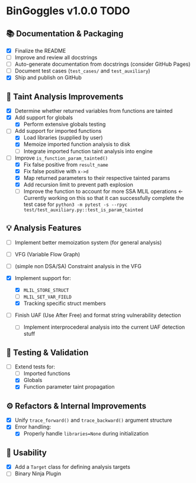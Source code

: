 # BinGoggles v1.0.0 TODO

## 📚 Documentation & Packaging
- [X] Finalize the README
- [ ] Improve and review all docstrings
- [ ] Auto-generate documentation from docstrings (consider GitHub Pages)
- [ ] Document test cases (`test_cases/` and `test_auxiliary`)
- [X] Ship and publish on GitHub

## 🧩 Taint Analysis Improvements
- [x] Determine whether returned variables from functions are tainted
- [x] Add support for globals  
    - [X] Perform extensive globals testing
- [ ] Add support for imported functions  
    - [x] Load libraries (supplied by user)  
    - [x] Memoize imported function analysis to disk  
    - [ ] Integrate imported function taint analysis into engine
- [ ] Improve `is_function_param_tainted()`  
    - [x] Fix false positive from `result_name`
    - [x] Fix false positive with `x->d`
    - [X] Map returned parameters to their respective tainted params
    - [X] Add recursion limit to prevent path explosion
    - [ ] Improve the function to account for more SSA MLIL operations  <- Currently working on this so that it can successfully complete the test case for `python3 -m pytest -s --rpyc test/test_auxiliary.py::test_is_param_tainted`

## 💡 Analysis Features
- [ ] Implement better memoization system (for general analysis)
- [ ] VFG (Variable Flow Graph)
- [ ] (simple non DSA/SA) Constraint analysis in the VFG

- [X] Implement support for:  
    - [X] `MLIL_STORE_STRUCT`
    - [ ] `MLIL_SET_VAR_FIELD`
    - [X] Tracking specific struct members
- [ ] Finish UAF (Use After Free) and format string vulnerability detection
    - [ ] Implement interprocederal analysis into the current UAF detection stuff


## 🧪 Testing & Validation
- [ ] Extend tests for:
    - [ ] Imported functions
    - [X] Globals
    - [X] Function parameter taint propagation

## ⚙️ Refactors & Internal Improvements
- [x] Unify `trace_forward()` and `trace_backward()` argument structure
- [X] Error handling:
    - [X] Properly handle `libraries=None` during initialization

## 🎯 Usability
- [x] Add a `Target` class for defining analysis targets
- [ ] Binary Ninja Plugin